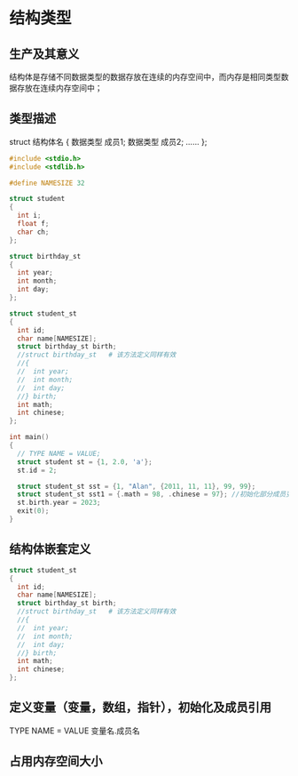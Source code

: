 # 结构类型
## 生产及其意义
结构体是存储不同数据类型的数据存放在连续的内存空间中，而内存是相同类型数据存放在连续内存空间中；
## 类型描述
  struct 结构体名
  {
    数据类型 成员1;
    数据类型 成员2;
    ...... 
  };

```c
#include <stdio.h>
#include <stdlib.h>

#define NAMESIZE 32

struct student
{
  int i;
  float f;
  char ch;
};

struct birthday_st
{
  int year;
  int month;
  int day;
};

struct student_st
{
  int id;
  char name[NAMESIZE];
  struct birthday_st birth;
  //struct birthday_st   # 该方法定义同样有效
  //{  
  //  int year;
  //  int month;
  //  int day;
  //} birth;
  int math;
  int chinese;
};

int main()
{
  // TYPE NAME = VALUE;
  struct student st = {1, 2.0, 'a'};
  st.id = 2;

  struct student_st sst = {1, "Alan", {2011, 11, 11}, 99, 99};
  struct student_st sst1 = {.math = 98, .chinese = 97}; //初始化部分成员变量内容
  st.birth.year = 2023;
  exit(0);
}
```

## 结构体嵌套定义
```c
struct student_st
{
  int id;
  char name[NAMESIZE];
  struct birthday_st birth;
  //struct birthday_st   # 该方法定义同样有效
  //{  
  //  int year;
  //  int month;
  //  int day;
  //} birth;
  int math;
  int chinese;
};
```
## 定义变量（变量，数组，指针），初始化及成员引用
TYPE NAME = VALUE
变量名.成员名
## 占用内存空间大小
